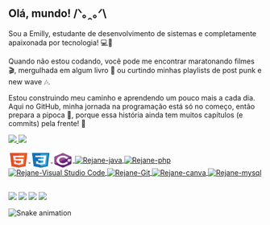 ## Olá, mundo! /ᐠ｡ꞈ｡ᐟ\

Sou a Emilly, estudante de desenvolvimento de sistemas e completamente apaixonada por tecnologia! 💻💙

Quando não estou codando, você pode me encontrar maratonando filmes 🎬, mergulhada em algum livro  📖 ou curtindo minhas playlists de post punk e new wave 🎶.

Estou construindo meu caminho e aprendendo um pouco mais a cada dia. Aqui no GitHub, minha jornada na programação está só no começo, então prepara a pipoca 🍿, porque essa história ainda tem muitos capítulos (e commits) pela frente! 🚀

<div>
    <a href="https://github.com/Emillyfreitasf">
    <img heigth="130cm" src="https://github-readme-stats.vercel.app/api?username=Emillyfreitasf&theme=dracula&show_icons=true">
    <img height="130em" src="https://github-readme-stats.vercel.app/api/top-langs/?username=Emillyfreitasf&layout=compact&theme=dracula"/>
</div>

<div style="display: inline_block"><br>
  <img align="center" alt="Rafa-HTML" height="30" width="40" src="https://raw.githubusercontent.com/devicons/devicon/master/icons/html5/html5-original.svg">
  <img align="center" alt="Rafa-CSS" height="30" width="40" src="https://raw.githubusercontent.com/devicons/devicon/master/icons/css3/css3-original.svg">
     <img align="center" alt="Rejane-Csharp" height="30" width="40" src="https://raw.githubusercontent.com/devicons/devicon/master/icons/csharp/csharp-original.svg">
  <img align="center" alt="Rejane-java" height="50" width="40"src="https://cdn.jsdelivr.net/gh/devicons/devicon@latest/icons/java/java-original-wordmark.svg">
  <img align="center" alt="Rejane-php" height="40" width="40"src="https://cdn.jsdelivr.net/gh/devicons/devicon@latest/icons/php/php-original.svg">
  <img align="center" alt="Rejane-Visual Studio Code" height="30" width="40" src="https://cdn.jsdelivr.net/gh/devicons/devicon/icons/vscode/vscode-original.svg">
  <img align="center" alt="Rejane-Git" height="30" width="40" src="https://cdn.jsdelivr.net/gh/devicons/devicon/icons/git/git-original.svg">
  <img align="center" alt="Rejane-canva" height="30" width="40"src="https://cdn.jsdelivr.net/gh/devicons/devicon@latest/icons/canva/canva-original.svg">
   <img align="center" alt="Rejane-mysql" height="50" width="60"src="https://cdn.jsdelivr.net/gh/devicons/devicon@latest/icons/mysql/mysql-original-wordmark.svg">
     </div>
  
  ##
 
<div> 
  <a href="https://www.instagram.com/hed0nism__?igsh=MWV1cHpoN2Eybzc1dA==" target="_blank"><img src="https://img.shields.io/badge/-Instagram-%23E4405F?style=for-the-badge&logo=instagram&logoColor=white" target="_blank"></a>
 	<a href="https://www.twitch.tv/hed0nism__" target="_blank"><img src="https://img.shields.io/badge/Twitch-9146FF?style=for-the-badge&logo=twitch&logoColor=white" target="_blank"></a>
 <a href="https://discord.com/channels/1347335830133407834/1347335830133407837" target="_blank"><img src="https://img.shields.io/badge/Discord-7289DA?style=for-the-badge&logo=discord&logoColor=white" target="_blank"></a> 
  <a href="https://www.linkedin.com/in/emilly-nayara-817107175/" target="_blank"><img src="https://img.shields.io/badge/-LinkedIn-%230077B5?style=for-the-badge&logo=linkedin&logoColor=white" target="_blank"></a> 
  
</div>

![Snake animation](https://github.com/Emillyfreitasf/snake-game/raw/output/github-contribution-grid-snake.svg)




